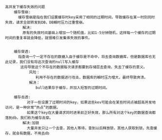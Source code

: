     高并发下缓存失效的问题
        缓存雪崩:
          缓存雪崩是指在我们设置缓存时key采用了相同的过期时间，导致缓存在某一时刻同时失效，请求全部转发到DB，DB瞬时压力过重雪崩。
            解决:
            原有的失效时间基础上增加一个随机值，比如1-5分钟随机，这样每一个缓存的过期时间的重复率就会降低，就很难引发集体失效的事件。
    
     
        缓存穿透:
          指查询一个一定不存在的数搪入由于缓存是不命中，将去查询数搪库，但是数据库也无此记录，我们没有将这次查询的null写入缓存
           这将导致这个不存在的数据每次请求都要到存储层去查询，失去了缓存的意义。
               风险：
                  利用不存在的数据进行攻击，数据库的瞬时压力增大，最终导致奔溃。
               解决：
                  bull结果存于缓存，并加入短暂的过期时间。
       
        缓存击透:
              对于一些设置了过期时间的key，如果这些kev可能会在某些时间点被超高并发地访问，是一种非常“热点”的数据。
              如果这个key在大量请求同时进来前正好失效，那么所有对这个key的数据查询都落到db，我们称为缓存击穿。
            解决:加锁
              大量并发只让一个去查，其他人等待，查到以后释放锁，其他人获取到锁，先查缓存，就会有数据，不用去db
